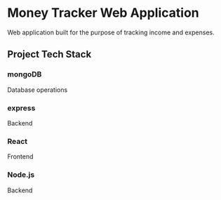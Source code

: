 # Money Tracker Web Application

Web application built for the purpose of tracking income and expenses.

## Project Tech Stack

### mongoDB
Database operations
### express
Backend
### React
Frontend
### Node.js
Backend